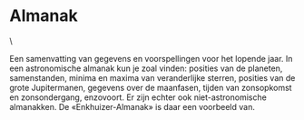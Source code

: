 # Almanak

\

Een samenvatting van gegevens en voorspellingen voor het lopende jaar.
In een astronomische almanak kun je zoal vinden: posities van de
planeten, samenstanden, minima en maxima van veranderlijke sterren,
posities van de grote Jupitermanen, gegevens over de maanfasen, tijden
van zonsopkomst en zonsondergang, enzovoort. Er zijn echter ook
niet-astronomische almanakken. De «Enkhuizer-Almanak» is daar een
voorbeeld van.
